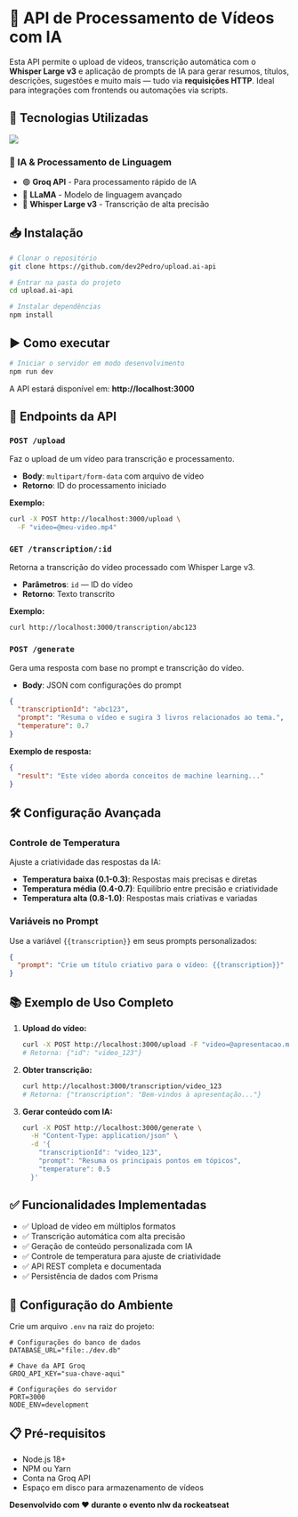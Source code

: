  # 📡 API de Processamento de Vídeos com IA

Esta API permite o upload de vídeos, transcrição automática com o **Whisper Large v3** e aplicação de prompts de IA para gerar resumos, títulos, descrições, sugestões e muito mais — tudo via **requisições HTTP**. Ideal para integrações com frontends ou automações via scripts.

## 🚀 Tecnologias Utilizadas

<p align="left">
  <img src="https://skillicons.dev/icons?i=nodejs,fastify,prisma" />
</p>

### 🤖 IA & Processamento de Linguagem
- 🟢 **Groq API** - Para processamento rápido de IA
- 🦙 **LLaMA** - Modelo de linguagem avançado
- 🎤 **Whisper Large v3** - Transcrição de alta precisão

## 📥 Instalação

```bash
# Clonar o repositório
git clone https://github.com/dev2Pedro/upload.ai-api

# Entrar na pasta do projeto
cd upload.ai-api

# Instalar dependências
npm install
```

## ▶️ Como executar

```bash
# Iniciar o servidor em modo desenvolvimento
npm run dev
```

A API estará disponível em: **http://localhost:3000**

## 📡 Endpoints da API

### `POST /upload`
Faz o upload de um vídeo para transcrição e processamento.

- **Body**: `multipart/form-data` com arquivo de vídeo
- **Retorno**: ID do processamento iniciado

**Exemplo:**
```bash
curl -X POST http://localhost:3000/upload \
  -F "video=@meu-video.mp4"
```

### `GET /transcription/:id`
Retorna a transcrição do vídeo processado com Whisper Large v3.

- **Parâmetros**: `id` — ID do vídeo
- **Retorno**: Texto transcrito

**Exemplo:**
```bash
curl http://localhost:3000/transcription/abc123
```

### `POST /generate`
Gera uma resposta com base no prompt e transcrição do vídeo.

- **Body**: JSON com configurações do prompt

```json
{
  "transcriptionId": "abc123",
  "prompt": "Resuma o vídeo e sugira 3 livros relacionados ao tema.",
  "temperature": 0.7
}
```

**Exemplo de resposta:**
```json
{
  "result": "Este vídeo aborda conceitos de machine learning..."
}
```

## 🛠️ Configuração Avançada

### Controle de Temperatura
Ajuste a criatividade das respostas da IA:

- **Temperatura baixa (0.1-0.3)**: Respostas mais precisas e diretas
- **Temperatura média (0.4-0.7)**: Equilíbrio entre precisão e criatividade
- **Temperatura alta (0.8-1.0)**: Respostas mais criativas e variadas

### Variáveis no Prompt
Use a variável `{{transcription}}` em seus prompts personalizados:

```json
{
  "prompt": "Crie um título criativo para o vídeo: {{transcription}}"
}
```

## 📚 Exemplo de Uso Completo

1. **Upload do vídeo:**
   ```bash
   curl -X POST http://localhost:3000/upload -F "video=@apresentacao.mp4"
   # Retorna: {"id": "video_123"}
   ```

2. **Obter transcrição:**
   ```bash
   curl http://localhost:3000/transcription/video_123
   # Retorna: {"transcription": "Bem-vindos à apresentação..."}
   ```

3. **Gerar conteúdo com IA:**
   ```bash
   curl -X POST http://localhost:3000/generate \
     -H "Content-Type: application/json" \
     -d '{
       "transcriptionId": "video_123",
       "prompt": "Resuma os principais pontos em tópicos",
       "temperature": 0.5
     }'
   ```

## ✅ Funcionalidades Implementadas

- ✅ Upload de vídeo em múltiplos formatos
- ✅ Transcrição automática com alta precisão
- ✅ Geração de conteúdo personalizada com IA
- ✅ Controle de temperatura para ajuste de criatividade
- ✅ API REST completa e documentada
- ✅ Persistência de dados com Prisma

## 🔧 Configuração do Ambiente

Crie um arquivo `.env` na raiz do projeto:

```env
# Configurações do banco de dados
DATABASE_URL="file:./dev.db"

# Chave da API Groq
GROQ_API_KEY="sua-chave-aqui"

# Configurações do servidor
PORT=3000
NODE_ENV=development
```

## 📋 Pré-requisitos

- Node.js 18+ 
- NPM ou Yarn
- Conta na Groq API
- Espaço em disco para armazenamento de vídeos

**Desenvolvido com ❤️ durante o evento nlw da rockeatseat**
